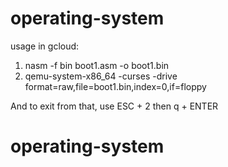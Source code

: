 # operating-system

usage in gcloud:
 1. nasm -f bin boot1.asm -o boot1.bin
 2. qemu-system-x86_64 -curses -drive format=raw,file=boot1.bin,index=0,if=floppy
 
 And to exit from that, use ESC + 2 then q + ENTER
# operating-system
